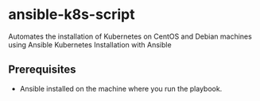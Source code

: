 # ansible-k8s-script
Automates the installation of Kubernetes on CentOS and Debian machines using Ansible 
 Kubernetes Installation with Ansible
## Prerequisites
- Ansible installed on the machine where you run the playbook.

